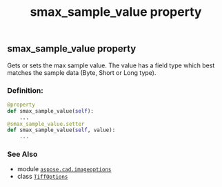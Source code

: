 ﻿---
title: smax_sample_value property
second_title: Aspose.CAD for Python via .NET API References
description: 
type: docs
weight: 490
url: /python-net/aspose.cad.imageoptions/tiffoptions/smax_sample_value/
is_root: false
---

## smax_sample_value property


Gets or sets the max sample value. The value has a field type which best matches the sample data (Byte, Short or Long type).
### Definition:
```python
@property
def smax_sample_value(self):
    ...
@smax_sample_value.setter
def smax_sample_value(self, value):
    ...
```

### See Also
* module [`aspose.cad.imageoptions`](../../)
* class [`TiffOptions`](/cad/python-net/aspose.cad.imageoptions/tiffoptions)
